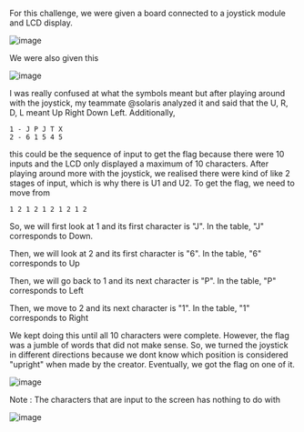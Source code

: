 For this challenge, we were given a board connected to a joystick module and LCD display.

![image](https://github.com/fyrepaw13/ctf_writeups/assets/62428064/9307cd28-311b-47a8-89b5-b0f1403f4899)

We were also given this

![image](https://github.com/fyrepaw13/ctf_writeups/assets/62428064/a8045054-9f60-471b-bfb6-dfb9b32f59cd)

I was really confused at what the symbols meant but after playing around with the joystick, my teammate @solaris analyzed it and said that the U, R, D, L meant Up Right Down Left. Additionally,

```
1 - J P J T X
2 - 6 1 5 4 5
```

this could be the sequence of input to get the flag because there were 10 inputs and the LCD only displayed a maximum of 10 characters. After playing around more with the joystick, we realised there were kind of like 2 stages of input, which is why there is U1 and U2. To get the flag, we need to move from

```
1 2 1 2 1 2 1 2 1 2
```

So, we will first look at 1 and its first character is "J". In the table, "J" corresponds to Down.

Then, we will look at 2 and its first character is "6". In the table, "6" corresponds to Up

Then, we will go back to 1 and its next character is "P". In the table, "P" corresponds to Left

Then, we move to 2 and its next character is "1". In the table, "1" corresponds to Right

We kept doing this until all 10 characters were complete. However, the flag was a jumble of words that did not make sense. So, we turned the joystick in different directions because we dont know which position is considered "upright" when made by the creator. Eventually, we got the flag on one of it.

![image](https://github.com/fyrepaw13/ctf_writeups/assets/62428064/508543e8-ce80-4678-8736-0a19114377d2)

Note : The characters that are input to the screen has nothing to do with 

![image](https://github.com/fyrepaw13/ctf_writeups/assets/62428064/67b1ca73-2b7b-489a-9b92-41cfa825d4cf)

